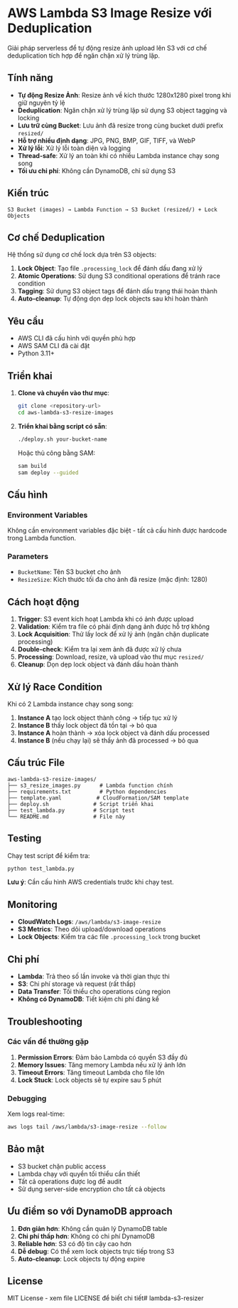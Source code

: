 # AWS Lambda S3 Image Resize với Deduplication

Giải pháp serverless để tự động resize ảnh upload lên S3 với cơ chế deduplication tích hợp để ngăn chặn xử lý trùng lặp.

## Tính năng

- **Tự động Resize Ảnh**: Resize ảnh về kích thước 1280x1280 pixel trong khi giữ nguyên tỷ lệ
- **Deduplication**: Ngăn chặn xử lý trùng lặp sử dụng S3 object tagging và locking
- **Lưu trữ cùng Bucket**: Lưu ảnh đã resize trong cùng bucket dưới prefix `resized/`
- **Hỗ trợ nhiều định dạng**: JPG, PNG, BMP, GIF, TIFF, và WebP
- **Xử lý lỗi**: Xử lý lỗi toàn diện và logging
- **Thread-safe**: Xử lý an toàn khi có nhiều Lambda instance chạy song song
- **Tối ưu chi phí**: Không cần DynamoDB, chỉ sử dụng S3

## Kiến trúc

```
S3 Bucket (images) → Lambda Function → S3 Bucket (resized/) + Lock Objects
```

## Cơ chế Deduplication

Hệ thống sử dụng cơ chế lock dựa trên S3 objects:

1. **Lock Object**: Tạo file `.processing_lock` để đánh dấu đang xử lý
2. **Atomic Operations**: Sử dụng S3 conditional operations để tránh race condition
3. **Tagging**: Sử dụng S3 object tags để đánh dấu trạng thái hoàn thành
4. **Auto-cleanup**: Tự động dọn dẹp lock objects sau khi hoàn thành

## Yêu cầu

- AWS CLI đã cấu hình với quyền phù hợp
- AWS SAM CLI đã cài đặt
- Python 3.11+

## Triển khai

1. **Clone và chuyển vào thư mục**:
   ```bash
   git clone <repository-url>
   cd aws-lambda-s3-resize-images
   ```

2. **Triển khai bằng script có sẵn**:
   ```bash
   ./deploy.sh your-bucket-name
   ```

   Hoặc thủ công bằng SAM:
   ```bash
   sam build
   sam deploy --guided
   ```

## Cấu hình

### Environment Variables

Không cần environment variables đặc biệt - tất cả cấu hình được hardcode trong Lambda function.

### Parameters

- `BucketName`: Tên S3 bucket cho ảnh
- `ResizeSize`: Kích thước tối đa cho ảnh đã resize (mặc định: 1280)

## Cách hoạt động

1. **Trigger**: S3 event kích hoạt Lambda khi có ảnh được upload
2. **Validation**: Kiểm tra file có phải định dạng ảnh được hỗ trợ không
3. **Lock Acquisition**: Thử lấy lock để xử lý ảnh (ngăn chặn duplicate processing)
4. **Double-check**: Kiểm tra lại xem ảnh đã được xử lý chưa
5. **Processing**: Download, resize, và upload vào thư mục `resized/`
6. **Cleanup**: Dọn dẹp lock object và đánh dấu hoàn thành

## Xử lý Race Condition

Khi có 2 Lambda instance chạy song song:

1. **Instance A** tạo lock object thành công → tiếp tục xử lý
2. **Instance B** thấy lock object đã tồn tại → bỏ qua
3. **Instance A** hoàn thành → xóa lock object và đánh dấu processed
4. **Instance B** (nếu chạy lại) sẽ thấy ảnh đã processed → bỏ qua

## Cấu trúc File

```
aws-lambda-s3-resize-images/
├── s3_resize_images.py      # Lambda function chính
├── requirements.txt         # Python dependencies
├── template.yaml           # CloudFormation/SAM template
├── deploy.sh              # Script triển khai
├── test_lambda.py         # Script test
└── README.md              # File này
```

## Testing

Chạy test script để kiểm tra:

```bash
python test_lambda.py
```

**Lưu ý**: Cần cấu hình AWS credentials trước khi chạy test.

## Monitoring

- **CloudWatch Logs**: `/aws/lambda/s3-image-resize`
- **S3 Metrics**: Theo dõi upload/download operations
- **Lock Objects**: Kiểm tra các file `.processing_lock` trong bucket

## Chi phí

- **Lambda**: Trả theo số lần invoke và thời gian thực thi
- **S3**: Chi phí storage và request (rất thấp)
- **Data Transfer**: Tối thiểu cho operations cùng region
- **Không có DynamoDB**: Tiết kiệm chi phí đáng kể

## Troubleshooting

### Các vấn đề thường gặp

1. **Permission Errors**: Đảm bảo Lambda có quyền S3 đầy đủ
2. **Memory Issues**: Tăng memory Lambda nếu xử lý ảnh lớn
3. **Timeout Errors**: Tăng timeout Lambda cho file lớn
4. **Lock Stuck**: Lock objects sẽ tự expire sau 5 phút

### Debugging

Xem logs real-time:
```bash
aws logs tail /aws/lambda/s3-image-resize --follow
```

## Bảo mật

- S3 bucket chặn public access
- Lambda chạy với quyền tối thiểu cần thiết
- Tất cả operations được log để audit
- Sử dụng server-side encryption cho tất cả objects

## Ưu điểm so với DynamoDB approach

1. **Đơn giản hơn**: Không cần quản lý DynamoDB table
2. **Chi phí thấp hơn**: Không có chi phí DynamoDB
3. **Reliable hơn**: S3 có độ tin cậy cao hơn
4. **Dễ debug**: Có thể xem lock objects trực tiếp trong S3
5. **Auto-cleanup**: Lock objects tự động expire

## License

MIT License - xem file LICENSE để biết chi tiết# lambda-s3-resizer
